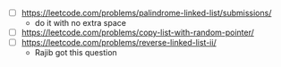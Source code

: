 - [ ] https://leetcode.com/problems/palindrome-linked-list/submissions/
    - do it with no extra space
- [ ] https://leetcode.com/problems/copy-list-with-random-pointer/
- [ ] https://leetcode.com/problems/reverse-linked-list-ii/
    - Rajib got this question